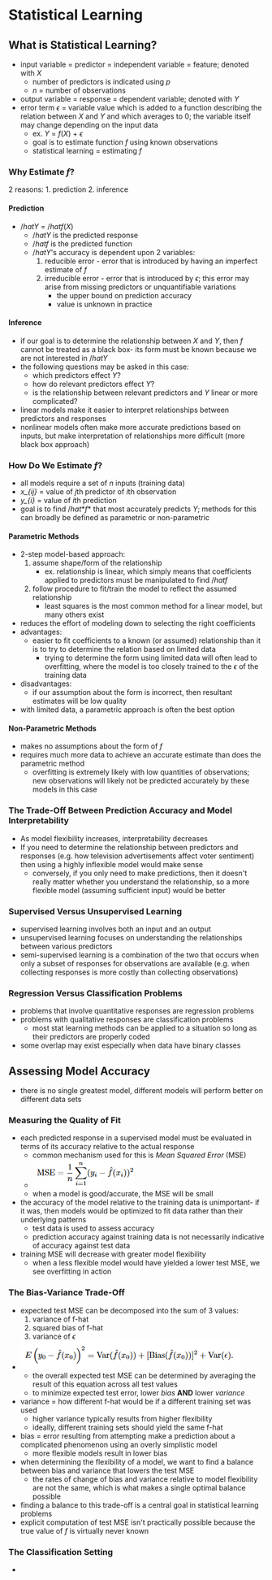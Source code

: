 # Statistical Learning

## What is Statistical Learning?

- input variable = predictor = independent variable = feature; denoted with *X*
    - number of predictors is indicated using *p*
    - *n* = number of observations
- output variable = response = dependent variable; denoted with *Y*
- error term $\epsilon$ = variable value which is added to a function describing the relation between *X* and *Y* and which averages to 0; the variable itself may change depending on the input data
    - ex. *Y* = *f*(*X*) + $\epsilon$
    - goal is to estimate function *f* using known observations
    - statistical learning = estimating *f*

### Why Estimate *f*?

2 reasons:
    1. prediction
    2. inference

#### Prediction

- $/hat{Y}$ = $/hat{f}$(*X*)
    - $/hat{Y}$ is the predicted response
    - $/hat{f}$ is the predicted function
    - $/hat{Y}$'s accuracy is dependent upon 2 variables:
        1. reducible error - error that is introduced by having an imperfect estimate of *f*
        2. irreducible error - error that is introduced by $\epsilon$; this error may arise from missing predictors or unquantifiable variations
            - the upper bound on prediction accuracy
            - value is unknown in practice

#### Inference

- if our goal is to determine the relationship between *X* and *Y*, then *f* cannot be treated as a black box- its form must be known because we are not interested in $/hat{Y}$
- the following questions may be asked in this case:
    - which predictors effect *Y*?
    - how do relevant predictors effect *Y*?
    - is the relationship between relevant predictors and *Y* linear or more complicated?
- linear models make it easier to interpret relationships between predictors and responses
- nonlinear models often make more accurate predictions based on inputs, but make interpretation of relationships more difficult (more black box approach)

### How Do We Estimate *f*?

- all models require a set of *n* inputs (training data)
- *x_{ij}* = value of *j*th predictor of *i*th observation
- *y_{i}* = value of *i*th prediction
- goal is to find $/hat{*f*}$ that most accurately predicts *Y*; methods for this can broadly be defined as parametric or non-parametric

#### Parametric Methods

- 2-step model-based approach:
    1. assume shape/form of the relationship
        - ex. relationship is linear, which simply means that coefficients applied to predictors must be manipulated to find $/hat{f}$
    2. follow procedure to fit/train the model to reflect the assumed relationship
        - least squares is the most common method for a linear model, but many others exist
- reduces the effort of modeling down to selecting the right coefficients
- advantages:
    - easier to fit coefficients to a known (or assumed) relationship than it is to try to determine the relation based on limited data
        - trying to determine the form using limited data will often lead to overfitting, where the model is too closely trained to the $\epsilon$ of the training data
- disadvantages:
    - if our assumption about the form is incorrect, then resultant estimates will be low quality
- with limited data, a parametric approach is often the best option

#### Non-Parametric Methods

- makes no assumptions about the form of *f*
- requires much more data to achieve an accurate estimate than does the parametric method
    - overfitting is extremely likely with low quantities of observations; new observations will likely not be predicted accurately by these models in this case

### The Trade-Off Between Prediction Accuracy and Model Interpretability 

- As model flexibility increases, interpretability decreases
- If you need to determine the relationship between predictors and responses (e.g. how television advertisements affect voter sentiment) then using a highly inflexible model would make sense
    - conversely, if you only need to make predictions, then it doesn't really matter whether you understand the relationship, so a more flexible model (assuming sufficient input) would be better

### Supervised Versus Unsupervised Learning

- supervised learning involves both an input and an output
- unsupervised learning focuses on understanding the relationships between various predictors
- semi-supervised learning is a combination of the two that occurs when only a subset of responses for observations are available (e.g. when collecting responses is more costly than collecting observations)

### Regression Versus Classification Problems

- problems that involve quantitative responses are regression problems
- problems with qualitative responses are classification problems
    - most stat learning methods can be applied to a situation so long as their predictors are properly coded
- some overlap may exist especially when data have binary classes

## Assessing Model Accuracy

- there is no single greatest model, different models will perform better on different data sets

### Measuring the Quality of Fit

- each predicted response in a supervised model must be evaluated in terms of its accuracy relative to the actual response
    - common mechanism used for this is *Mean Squared Error* (MSE)
    - ![image](../.images/mse-equation.png)
    - when a model is good/accurate, the MSE will be small
- the accuracy of the model relative to the training data is unimportant- if it was, then models would be optimized to fit data rather than their underlying patterns
    - test data is used to assess accuracy
    - prediction accuracy against training data is not necessarily indicative of accuracy against test data
- training MSE will decrease with greater model flexibility
    - when a less flexible model would have yielded a lower test MSE, we see overfitting in action

### The Bias-Variance Trade-Off

- expected test MSE can be decomposed into the sum of 3 values:
    1. variance of f-hat
    2. squared bias of f-hat
    3. variance of $\epsilon$
- ![image](../.images/expected-test-mse.png)
    - the overall expected test MSE can be determined by averaging the result of this equation across all test values
    - to minimize expected test error, lower *bias* **AND** lower *variance*
- variance = how different f-hat would be if a different training set was used
    - higher variance typically results from higher flexibility
    - ideally, different training sets should yield the same f-hat
- bias = error resulting from attempting make a prediction about a complicated phenomenon using an overly simplistic model
    - more flexible models result in lower bias
- when determining the flexibility of a model, we want to find a balance between bias and variance that lowers the test MSE
    - the rates of change of bias and variance relative to model flexibility are not the same, which is what makes a single optimal balance possible
- finding a balance to this trade-off is a central goal in statistical learning problems
- explicit computation of test MSE isn't practically possible because the true value of *f* is virtually never known

### The Classification Setting

- 
